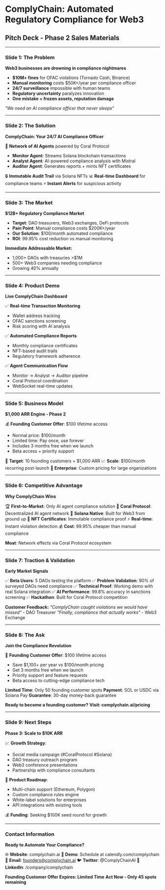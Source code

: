 # ComplyChain: Automated Regulatory Compliance for Web3
## Pitch Deck - Phase 2 Sales Materials

---

### Slide 1: The Problem
**Web3 businesses are drowning in compliance nightmares**

- **$10M+ fines** for OFAC violations (Tornado Cash, Binance)
- **Manual monitoring** costs $50K+/year per compliance officer
- **24/7 surveillance** impossible with human teams
- **Regulatory uncertainty** paralyzes innovation
- **One mistake = frozen assets, reputation damage**

*"We need an AI compliance officer that never sleeps"*

---

### Slide 2: The Solution
**ComplyChain: Your 24/7 AI Compliance Officer**

🤖 **Network of AI Agents** powered by Coral Protocol
- **Monitor Agent**: Streams Solana blockchain transactions
- **Analyst Agent**: AI-powered compliance analysis with Mistral
- **Auditor Agent**: Generates reports + mints NFT certificates

🔒 **Immutable Audit Trail** via Solana NFTs
📊 **Real-time Dashboard** for compliance teams
⚡ **Instant Alerts** for suspicious activity

---

### Slide 3: The Market
**$12B+ Regulatory Compliance Market**

- **Target**: DAO treasurers, Web3 exchanges, DeFi protocols
- **Pain Point**: Manual compliance costs $200K+/year
- **Our Solution**: $100/month automated compliance
- **ROI**: 99.95% cost reduction vs manual monitoring

**Immediate Addressable Market:**
- 1,000+ DAOs with treasuries >$1M
- 500+ Web3 companies needing compliance
- Growing 40% annually

---

### Slide 4: Product Demo
**Live ComplyChain Dashboard**

✅ **Real-time Transaction Monitoring**
- Wallet address tracking
- OFAC sanctions screening
- Risk scoring with AI analysis

✅ **Automated Compliance Reports**
- Monthly compliance certificates
- NFT-based audit trails
- Regulatory framework adherence

✅ **Agent Communication Flow**
- Monitor → Analyst → Auditor pipeline
- Coral Protocol coordination
- WebSocket real-time updates

---

### Slide 5: Business Model
**$1,000 ARR Engine - Phase 2**

💰 **Founding Customer Offer**: $100 lifetime access
- Normal price: $100/month
- Limited time: Pay once, use forever
- Includes 3 months free when we launch
- Beta access + priority support

🎯 **Target**: 10 founding customers = $1,000 ARR
📈 **Scale**: $100/month recurring post-launch
🚀 **Enterprise**: Custom pricing for large organizations

---

### Slide 6: Competitive Advantage
**Why ComplyChain Wins**

🏆 **First-to-Market**: Only AI agent compliance solution
🤖 **Coral Protocol**: Decentralized AI agent network
🔗 **Solana Native**: Built for Web3 from ground up
📜 **NFT Certificates**: Immutable compliance proof
⚡ **Real-time**: Instant violation detection
💰 **Cost**: 99.95% cheaper than manual compliance

**Moat**: Network effects via Coral Protocol ecosystem

---

### Slide 7: Traction & Validation
**Early Market Signals**

✅ **Beta Users**: 5 DAOs testing the platform
✅ **Problem Validation**: 90% of surveyed DAOs need compliance
✅ **Technical Proof**: Working demo with real Solana integration
✅ **AI Performance**: 99.8% accuracy in sanctions screening
✅ **Hackathon**: Built for Coral Protocol competition

**Customer Feedback:**
*"ComplyChain caught violations we would have missed"* - DAO Treasurer
*"Finally, compliance that actually works"* - Web3 Exchange

---

### Slide 8: The Ask
**Join the Compliance Revolution**

🎯 **Founding Customer Offer**: $100 lifetime access
- Save $1,100+ per year vs $100/month pricing
- Get 3 months free when we launch
- Priority support and feature requests
- Beta access to cutting-edge compliance tech

**Limited Time**: Only 50 founding customer spots
**Payment**: SOL or USDC via Solana Pay
**Guarantee**: 30-day money-back guarantee

**Ready to become a founding customer?**
**Visit: complychain.ai/pricing**

---

### Slide 9: Next Steps
**Phase 3: Scale to $10K ARR**

📈 **Growth Strategy**:
- Social media campaign (#CoralProtocol #Solana)
- DAO treasury outreach program
- Web3 conference presentations
- Partnership with compliance consultants

🔧 **Product Roadmap**:
- Multi-chain support (Ethereum, Polygon)
- Custom compliance rules engine
- White-label solutions for enterprises
- API integrations with existing tools

💰 **Funding**: Seeking $100K seed round for growth

---

### Contact Information
**Ready to Automate Your Compliance?**

🌐 **Website**: complychain.ai
💬 **Demo**: Schedule at calendly.com/complychain
📧 **Email**: founders@complychain.ai
🐦 **Twitter**: @ComplyChainAI
💼 **LinkedIn**: /company/complychain

**Founding Customer Offer Expires: Limited Time**
**Act Now - Only 45 spots remaining**
